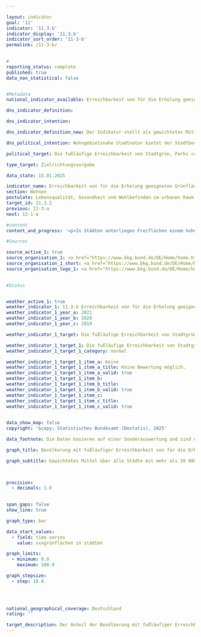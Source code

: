 ```yaml
---

layout: indicator        
goal: '11'        
indicator: '11.3.b'        
indicator_display: '11.3.b'        
indicator_sort_order: '11-3-b'        
permalink: /11-3-b/        
        

#
reporting_status: complete        
published: true        
data_non_statistical: false        


#Metadata        
national_indicator_available: Erreichbarkeit von für die Erholung geeigneten Grünflächen in Städten        

dns_indicator_definition:         

dns_indicator_intention:         

dns_indicator_definition_new: Der Indikator stellt als gewichtetes Mittel über alle Städte mit mehr als 20&nbsp;000&nbsp;Einwohnerinnen und Einwohner den Anteil der Bevölkerung (in Prozent) dar, der in fußläufiger Entfernung (max. 300&nbsp;m Luftlinie) zu, für die Erholung geeigneten, Grünflächen mit einer definierten Mindestgröße von einem Hektar wohnt.        

dns_political_intention: Wohngebietsnahe Stadtnatur bietet der Stadtbevölkerung wichtige Räume für Erholung, Bewegung, Sport, Naturerfahrung und Begegnung und sorgt für eine Anpassung an Wetterextreme, wie <abbr title="zum Beispiel" tabindex="0">z. B.</abbr> durch Kühlung in Hitzeperioden, Frischlufterzeugung oder durch Regenrückhalt bei Starkregenereignissen. Sie hat somit eine große Bedeutung für Umweltgerechtigkeit und Lebensqualität inklusive körperlichem und psychischem Wohlbefinden. So ist die Lebensqualität im direkten Wohnumfeld umso höher, je näher der Versorgungsgrad bei 100&nbsp;Prozent liegt. Stadtnatur bietet zudem vielfältige Lebensräume für Pflanzen und Tiere und leistet so einen Betrag zur Erhaltung der biologischen Vielfalt.        

political_target: Die fußläufige Erreichbarkeit von Stadtgrün, Parks <abbr title="und so weiter (et cetera)" tabindex="0">etc.</abbr> in Städten soll perspektivisch für alle Bewohnerinnen und Bewohner ermöglicht werden        

type_target: Zielrichtungsvorgabe        

data_state: 15.01.2025        

indicator_name: Erreichbarkeit von für die Erholung geeigneten Grünflächen in Städten        
section: Wohnen        
postulate: Lebensqualität, Gesundheit und Wohlbefinden im urbanen Raum erhalten und steigern        
target_id: 11.3.2        
previous: 11-3-a        
next: 12-1-a        

#content         
content_and_progress: '<p>In Städten unterliegen Freiflächen einem hohen Nutzungsdruck. Eine zentrale Herausforderung der Stadt- und Raumplanung besteht darin, ausreichend Flächen für Wohn- und Nichtwohngebäude bereitzustellen und gleichzeitig die Ausdehnung der Siedlungsflächen zu begrenzen. Das Ziel 11.1.a der Deutschen Nachhaltigkeitsstrategie fordert, dass die Ausweitung der Siedlungs- und Verkehrsfläche bis 2030&nbsp;auf maximal 30&nbsp;Hektar pro Tag zurückgehen und ab 2050&nbsp;netto überhaupt keine Ausweitung der Siedlungs- und Verkehrsfläche stattfinden soll.<br><br>Internationale Strategien und Zielsetzungen, wie die <abbr title="Europäische Union" tabindex="0">EU</abbr>-Biodiversitätsstrategie (Europäische Union) 2030&nbsp;und die <abbr title="Europäische Union" tabindex="0">EU</abbr>-Verordnung zur Wiederherstellung der Natur, betonen die Bedeutung der Erhaltung und Wiederherstellung von Grünflächen in städtischen Gebieten. Der Bericht „Urban Green Space and Health“ der Weltgesundheitsorganisation (<abbr title="World Health Organization (Weltgesundheitsorganisation)" tabindex="0">WHO</abbr>) aus dem Jahr 2017&nbsp;hebt die positiven gesundheitlichen Auswirkungen von Grünflächen hervor, während der World Cities Report 2022&nbsp;der <abbr title="United Nations (Vereinte Nationen)" tabindex="0">UN</abbr>-HABITAT (Programm der Vereinten Nationen für menschliche Siedlungen) die Rolle grüner Infrastruktur für eine nachhaltige städtische Entwicklung unterstreicht.<br><br>Der vom Leibniz-Institut für ökologische Raumentwicklung (IÖR) berechnete Indikator quantifiziert auf bundesweiter Ebene den Anteil der städtischen Bevölkerung, der öffentlich zugängliche Grün- oder Wasserflächen innerhalb einer fußläufigen Entfernung von 500&nbsp;Metern von seinem Wohnort erreicht. Diese Entfernung entspricht einer maximalen Luftliniendistanz von etwa 300&nbsp;Metern, die in etwa 10&nbsp;bis 15&nbsp;Minuten zu Fuß zurückgelegt werden kann. Real existierende Barrieren, wie fehlende Bahn- oder Autobahnübergänge, Brücken über Fließgewässer oder ähnliche infrastrukturelle Hemmnisse, die in einzelnen Fällen die tatsächliche Wegstrecke erheblich verlängern können, werden in der Analyse nicht berücksichtigt.<br><br>Die Datengrundlage für die öffentlich zugänglichen Grün- oder Wasserflächen ist das Digitale Basis-Landschaftsmodell (ATKIS Basis-DLM) der deutschen Vermessungsverwaltungen. In die Analyse flossen vegetationsbestandene und wasserbedeckte Flächen ein, die öffentlich zugänglich sind und potenziell eine Erholungswirkung besitzen. Berücksichtigt wurden vielfältige Nutzungsarten, darunter passive Erholung durch Betrachtung, sportliche Aktivitäten oder sozial-interaktive Formen der Erholung. Beispiele für solche Flächen sind Parks, Friedhöfe, Wälder und Gewässerflächen. Kleingartenanlagen wurden ebenfalls in die Flächenauswahl einbezogen, da sie tendenziell öffentlich zugänglich sind und ein Bestandteil des Grünsystems der Städte und Gemeinden darstellen. Für alle Nutzungsarten gilt, dass nur Flächen mit einer Mindestgröße von einem Hektar in die Berechnung einbezogen wurden.<br><br>Zur Ermittlung des Indikatorwertes wurde für alle berücksichtigten Flächen ein Puffer von 300&nbsp;Metern erstellt. Diese Pufferpolygone wurden mit dem Datensatz „Haushalte Einwohner Bund“ (HH-EW-Bund) des Bundesamtes für Kartographie und Geodäsie (<abbr title="Bundesamt für Kartographie und Geodäsie" tabindex="0">BKG</abbr>) verschnitten. Wohnhäuser innerhalb der Pufferzone wurden mit einem Attribut zur Erreichbarkeit von Grün- oder Wasserflächen versehen. In die Berechnung des Indikators gehen alle deutschen Städte mit mindestens 20&nbsp;000&nbsp;Einwohnerinnen und Einwohnern ein, insgesamt 666&nbsp;Städte (Stand: 2020). Diese Auswahl bleibt über alle Berichtsjahre hinweg konstant.<br><br>Der Indikatorwert wird als prozentualer Anteil der Einwohnerzahl in den als erreichbar gekennzeichneten Wohnhäusern an der gesamten städtischen Bevölkerung berechnet. Anschließend wird der bundesweite Durchschnitt als bevölkerungsgewichteter Mittelwert aller Städte ermittelt. Zwischen 2019&nbsp;und 2021&nbsp;zeigte der Indikator nur geringe Schwankungen, wobei 2021&nbsp;etwa 83,3&nbsp;% der Bevölkerung in den betrachteten Städten Zugang zu erholungsrelevanten Grün- oder Wasserflächen im Umkreis von 300&nbsp;Metern ihres Wohnorts hatten. Von den insgesamt 48,8&nbsp;Millionen Stadtbewohnerinnen und Stadtbewohnern der betrachteten Städte hatten 40,6&nbsp;Millionen fußläufigen Zugang zu öffentlich zugänglichen Grün- oder Wasserflächen, während für etwa 8,1&nbsp;Millionen Menschen kein solcher Zugang bestand.<br><br>Die Ergebnisse zeigen, dass ein großer Teil der Stadtbevölkerung Zugang zu erholungsrelevanten Grün- oder Wasserflächen hat. Dennoch lassen die Daten der drei Berichtsjahre keine Entwicklung erkennen, die die angestrebte flächendeckende Versorgung aller Stadtbewohnerinnen und Stadtbewohner als erreichbar erscheinen lässt. Von den 666&nbsp;untersuchten Städten erreichten 244&nbsp;einen Versorgungsgrad von mindestens 90&nbsp;%. In zehn Städten (Ennepetal, Netphen, Wiehl, Schmallenberg, Idar-Oberstein, Lennestadt, Overath, Greiz, Schramberg, Wipperfürth) haben über 99&nbsp;% der Bevölkerung Zugang zu erholungsrelevanten Grün- oder Wasserflächen, während in vier Städten (Viernheim, Fellbach, Kaarst und Schwetzingen) der Versorgungsgrad unter 50&nbsp;% liegt.<br><br>Der Indikator erfasst jedoch nicht den Charakter von Wohngebieten: Einerseits könnte ein Teil der nicht versorgten Gebiete in weniger dicht besiedelten Vororten liegen, in denen größere Grünflächen seltener sind, die Bewohnerinnen und Bewohner jedoch häufig über private Gärten verfügen und von der aufgelockerten Bebauung profitieren. Zudem bleiben durch die Fokussierung auf Grün- und Wasserflächen Bereiche unberücksichtigt, die ebenfalls Freizeit- und Erholungseffekte bieten können, wie etwa Spielplätze, Skateranlagen oder Fußgängerzonen.<br><br>Andererseits bleiben durch die Darstellung des reinen Vorhandenseins von Grünflächen in der Umgebung, Umfang und Qualität der Versorgung an Grünflächen unberücksichtigt. Die Bevölkerung in sehr dicht besiedelten Gebieten mit wenigen kleinen Grünflächen in der Umgebung geht genauso in den Indikator ein wie die Bevölkerung in eher dünn besiedelten Bereichen, der pro Person eine deutlich größere erholungsrelevante Grünfläche zur Verfügung steht. Auch werden die (nach subjektivem Empfinden) stark unterschiedlichen Erholungseffekte der verschiedenen Flächenarten nicht berücksichtigt.</p>'                

#Sources        

source_active_1: true
source_organisation_1: <a href="https://www.bkg.bund.de/DE/Home/home.html" target="_blank" onclick="return confirm_alert('vom BKG', 'De')">Bundesamt für Kartographie und Geodäsie</a>
source_organisation_1_short: <a href="https://www.bkg.bund.de/DE/Home/home.html" target="_blank" onclick="return confirm_alert('vom BKG', 'De')">Bundesamt für Kartographie und Geodäsie</a>
source_organisation_logo_1: <a href="https://www.bkg.bund.de/DE/Home/home.html" target="_blank" onclick="return confirm_alert('vom BKG', 'De')"><img src="https://dnsTestEnvironment.github.io/dns-indicators/public/OrgImgDe/bkg.png" alt="Bundesamt für Kartographie und Geodäsie" title=" Klicken Sie hier um zur Homepage der Organisation Bundesamt für Kartographie und Geodäsie zu gelangen." style="height:60px; width:148px; border:transparent"/></a>
        

#Status        


weather_active_1: true
weather_indicator_1: 11.3.b Erreichbarkeit von für die Erholung geeigneten Grünflächen in Städten
weather_indicator_1_year_a: 2021
weather_indicator_1_year_b: 2020
weather_indicator_1_year_c: 2019

weather_indicator_1_target: Die fußläufige Erreichbarkeit von Stadtgrün, Parks <abbr title="und so weiter (et cetera)" tabindex="0">etc.</abbr> in Städten soll perspektivisch für alle Bewohnerinnen und Bewohner ermöglicht werden

weather_indicator_1_target_1: Die fußläufige Erreichbarkeit von Stadtgrün, Parks <abbr title="und so weiter (et cetera)" tabindex="0">etc.</abbr> in Städten soll perspektivisch für alle Bewohnerinnen und Bewohnerer möglicht werden
weather_indicator_1_target_1_category: normal

weather_indicator_1_target_1_item_a: Keine
weather_indicator_1_target_1_item_a_title: Keine Bewertung möglich.
weather_indicator_1_target_1_item_a_valid: true
weather_indicator_1_target_1_item_b: 
weather_indicator_1_target_1_item_b_title: 
weather_indicator_1_target_1_item_b_valid: true
weather_indicator_1_target_1_item_c: 
weather_indicator_1_target_1_item_c_title: 
weather_indicator_1_target_1_item_c_valid: true        
        

data_show_map: false        
copyright: '&copy; Statistisches Bundesamt (Destatis), 2025'        

data_footnote: Die Daten basieren auf einer Sonderauswertung und sind nicht öffentlich zugänglich.        

graph_title: Bevölkerung mit fußläufiger Erreichbarkeit von für die Erholung geeigneten Grünflächen in Städten        

graph_subtitle: Gewichtetes Mittel über alle Städte mit mehr als 20 000 Einwohnerinnen und Einwohner        

        

precision: 
  - decimals: 1.0
            

span_gaps: false        
show_line: true        

graph_type: bar                

data_start_values: 
  - field: time series
    value: xxxgrünflächen in städten        

graph_limits: 
  - minimum: 0.0
    maximum: 100.0        

graph_stepsize: 
  - step: 10.0
            

                        

national_geographical_coverage: Deutschland                
rating: ''        

target_description: Der Anteil der Bevölkerung mit fußläufiger Erreichbarkeit von für die Erholung geeigneten Grünflächen in Städten soll steigen.<br><br>Keine Bewertung möglich. Zu wenig Datenpunkte.        
---
```


